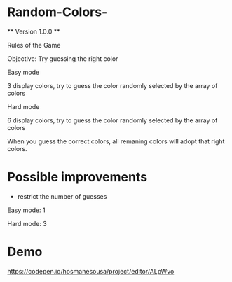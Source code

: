 # Random-Colors-

** Version 1.0.0 **

Rules of the Game

Objective: Try guessing the right color 

Easy mode

3 display colors, try to guess the color randomly selected by the array of colors

Hard mode

6 display colors, try to guess the color randomly selected by the array of colors


When you guess the correct colors, all remaning colors will adopt that right colors.

# Possible improvements

- restrict the number of guesses 

Easy mode: 1 

Hard mode: 3


# Demo

https://codepen.io/hosmanesousa/project/editor/ALpWvo
